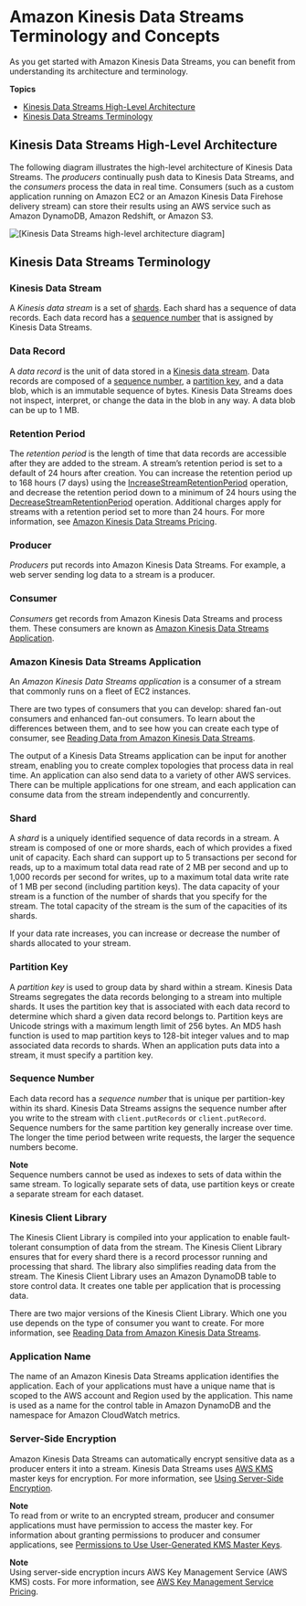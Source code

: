 # Amazon Kinesis Data Streams Terminology and Concepts<a name="key-concepts"></a>

As you get started with Amazon Kinesis Data Streams, you can benefit from understanding its architecture and terminology\.

**Topics**
+ [Kinesis Data Streams High\-Level Architecture](#high-level-architecture)
+ [Kinesis Data Streams Terminology](#terminology)

## Kinesis Data Streams High\-Level Architecture<a name="high-level-architecture"></a>

The following diagram illustrates the high\-level architecture of Kinesis Data Streams\. The *producers* continually push data to Kinesis Data Streams, and the *consumers* process the data in real time\. Consumers \(such as a custom application running on Amazon EC2 or an Amazon Kinesis Data Firehose delivery stream\) can store their results using an AWS service such as Amazon DynamoDB, Amazon Redshift, or Amazon S3\. 

![\[Kinesis Data Streams high-level architecture diagram\]](http://docs.aws.amazon.com/streams/latest/dev/images/architecture.png)

## Kinesis Data Streams Terminology<a name="terminology"></a>

### Kinesis Data Stream<a name="stream"></a>

A *Kinesis data stream* is a set of [shards](#shard)\. Each shard has a sequence of data records\. Each data record has a [sequence number](#sequence-number) that is assigned by Kinesis Data Streams\. 

### Data Record<a name="data-record"></a>

A *data record* is the unit of data stored in a [Kinesis data stream](#stream)\. Data records are composed of a [sequence number](#sequence-number), a [partition key](#partition-key), and a data blob, which is an immutable sequence of bytes\. Kinesis Data Streams does not inspect, interpret, or change the data in the blob in any way\. A data blob can be up to 1 MB\.

### Retention Period<a name="retention"></a>

The *retention period* is the length of time that data records are accessible after they are added to the stream\. A stream’s retention period is set to a default of 24 hours after creation\. You can increase the retention period up to 168 hours \(7 days\) using the [IncreaseStreamRetentionPeriod](https://docs.aws.amazon.com/kinesis/latest/APIReference/API_IncreaseStreamRetentionPeriod.html) operation, and decrease the retention period down to a minimum of 24 hours using the [DecreaseStreamRetentionPeriod](https://docs.aws.amazon.com/kinesis/latest/APIReference/API_DecreaseStreamRetentionPeriod.html) operation\. Additional charges apply for streams with a retention period set to more than 24 hours\. For more information, see [Amazon Kinesis Data Streams Pricing](https://aws.amazon.com/kinesis/pricing/)\.

### Producer<a name="producers"></a>

*Producers* put records into Amazon Kinesis Data Streams\. For example, a web server sending log data to a stream is a producer\.

### Consumer<a name="consumers"></a>

*Consumers* get records from Amazon Kinesis Data Streams and process them\. These consumers are known as [Amazon Kinesis Data Streams Application](#enabled-application)\.

### Amazon Kinesis Data Streams Application<a name="enabled-application"></a>

An *Amazon Kinesis Data Streams application* is a consumer of a stream that commonly runs on a fleet of EC2 instances\.

There are two types of consumers that you can develop: shared fan\-out consumers and enhanced fan\-out consumers\. To learn about the differences between them, and to see how you can create each type of consumer, see [Reading Data from Amazon Kinesis Data Streams](building-consumers.md)\.

The output of a Kinesis Data Streams application can be input for another stream, enabling you to create complex topologies that process data in real time\. An application can also send data to a variety of other AWS services\. There can be multiple applications for one stream, and each application can consume data from the stream independently and concurrently\.

### Shard<a name="shard"></a>

A *shard* is a uniquely identified sequence of data records in a stream\. A stream is composed of one or more shards, each of which provides a fixed unit of capacity\. Each shard can support up to 5 transactions per second for reads, up to a maximum total data read rate of 2 MB per second and up to 1,000 records per second for writes, up to a maximum total data write rate of 1 MB per second \(including partition keys\)\. The data capacity of your stream is a function of the number of shards that you specify for the stream\. The total capacity of the stream is the sum of the capacities of its shards\.

If your data rate increases, you can increase or decrease the number of shards allocated to your stream\.

### Partition Key<a name="partition-key"></a>

A *partition key* is used to group data by shard within a stream\. Kinesis Data Streams segregates the data records belonging to a stream into multiple shards\. It uses the partition key that is associated with each data record to determine which shard a given data record belongs to\. Partition keys are Unicode strings with a maximum length limit of 256 bytes\. An MD5 hash function is used to map partition keys to 128\-bit integer values and to map associated data records to shards\. When an application puts data into a stream, it must specify a partition key\. 

### Sequence Number<a name="sequence-number"></a>

Each data record has a *sequence number* that is unique per partition\-key within its shard\. Kinesis Data Streams assigns the sequence number after you write to the stream with `client.putRecords` or `client.putRecord`\. Sequence numbers for the same partition key generally increase over time\. The longer the time period between write requests, the larger the sequence numbers become\.

**Note**  
Sequence numbers cannot be used as indexes to sets of data within the same stream\. To logically separate sets of data, use partition keys or create a separate stream for each dataset\.

### Kinesis Client Library<a name="client-library"></a>

The Kinesis Client Library is compiled into your application to enable fault\-tolerant consumption of data from the stream\. The Kinesis Client Library ensures that for every shard there is a record processor running and processing that shard\. The library also simplifies reading data from the stream\. The Kinesis Client Library uses an Amazon DynamoDB table to store control data\. It creates one table per application that is processing data\.

There are two major versions of the Kinesis Client Library\. Which one you use depends on the type of consumer you want to create\. For more information, see [Reading Data from Amazon Kinesis Data Streams](building-consumers.md)\. 

### Application Name<a name="application-name"></a>

The name of an Amazon Kinesis Data Streams application identifies the application\. Each of your applications must have a unique name that is scoped to the AWS account and Region used by the application\. This name is used as a name for the control table in Amazon DynamoDB and the namespace for Amazon CloudWatch metrics\. 

### Server\-Side Encryption<a name="server-side-encryption-concept"></a>

Amazon Kinesis Data Streams can automatically encrypt sensitive data as a producer enters it into a stream\. Kinesis Data Streams uses [AWS KMS](https://docs.aws.amazon.com/kms/latest/developerguide/) master keys for encryption\. For more information, see [Using Server\-Side Encryption](server-side-encryption.md)\.

**Note**  
To read from or write to an encrypted stream, producer and consumer applications must have permission to access the master key\. For information about granting permissions to producer and consumer applications, see [Permissions to Use User\-Generated KMS Master Keys](permissions-user-key-KMS.md)\.

**Note**  
Using server\-side encryption incurs AWS Key Management Service \(AWS KMS\) costs\. For more information, see [AWS Key Management Service Pricing](http://aws.amazon.com/kms/pricing)\.